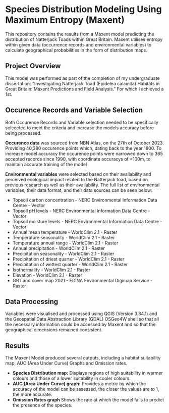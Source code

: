 # Species Distribution Modeling Using Maximum Entropy (Maxent)

This repository contains the results from a Maxent model predicting the distribution of Natterjack Toads within Great Britain.
Maxent utilises entropy within given data (occurrence records and environmental variables) to calculate geographical probabilities in the form of distribution maps.

## Project Overview
This model was performed as part of the completion of my undergraduate dissertation: "Investigating Natterjack Toad (Epidelea calamita) Habitats in Great Britain: Maxent Predictions and Field Analysis." For which I achieved a 1st.

## Occurence Records and Variable Selection
Both Occurence Records and Variable selection needed to be specifically seleceted to meet the criteria and increase the models accuracy before being processed.

**Occurence data** was sourced from NBN Atlas, on the 27th of October 2023. Providing 40,380 occurence points which, dating back to the year 1800. To increase model accuracy the occurence points were narrowed down to 365 accepted records since 1990, with coordinate accuracys of <100m, to maintain accurate training of the model

**Environmental variables** were selected based on their availability and perceived ecological impact related to the Natterjack toad, based on previous research as well as their availability. The full list of environmental variables, their data format, and their data sources can be seen below:
- Topsoil carbon concentration - NERC Environmental Information Data Centre - Vector
- Topsoil pH levels - NERC Environmental Information Data Centre - Vector
- Topsoil moisture levels - NERC Environmental Information Data Centre - Vector
- Annual mean temperature - WorldClim 2.1 - Raster
- Temperature seasonality - WorldClim 2.1 - Raster
- Temperature annual range - WorldClim 2.1 - Raster
- Annual precipitation - WorldClim 2.1 - Raster
- Precipitation seasonality - WorldClim 2.1 - Raster
- Precipitation of driest quarter - WorldClim 2.1 - Raster
- Precipitation of wettest quarter - WorldClim 2.1 - Raster
- Isothermality - WorldClim 2.1 - Raster
- Elevation - WorldClim 2.1 - Raster
- GB Land cover map 2021 - EDINA Environmental Digimap Service - Raster

## Data Processing
Variables were visualised and processed using  QGIS (Version 3.34.1) and the Geospatial Data Abstraction Library (GDAL) OSGeo4W shell so that all the necessary information could be accessed by Maxent and so that the geographical dimensions remained consistent.

## Results
The Maxent Model produced several outputs, including a habitat suitability map, AUC (Area Under Curve) Graphs and Omission rates.

- **Species Distribution map:** Displays regions of high suitability in warmer colours and those of a lower suitability in cooler colours.
- **AUC (Area Under Curve) graph:** Provides a metric by which the accuracy of the model can be assessed, the closer the values are to 1, the more accurate.
- **Omission Rates graph** Shows the rate at which the model fails to predict the presence of the species.

